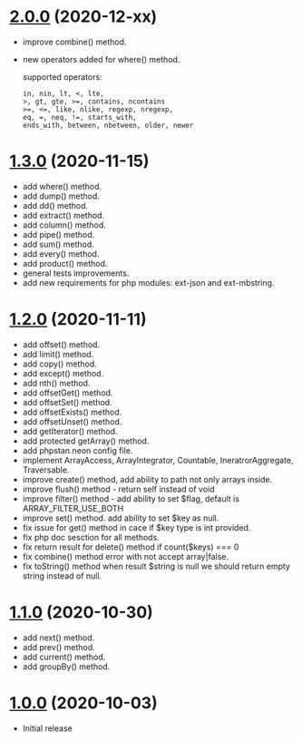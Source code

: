 <a name="2.0.0"></a>
# [2.0.0](https://github.com/atomastic/arrays) (2020-12-xx)
* improve combine() method.
* new operators added for where() method.

    supported operators:
    ```
    in, nin, lt, <, lte,
    >, gt, gte, >=, contains, ncontains
    >=, <=, like, nlike, regexp, nregexp,
    eq, =, neq, !=, starts_with,
    ends_with, between, nbetween, older, newer
    ```

<a name="1.3.0"></a>
# [1.3.0](https://github.com/atomastic/arrays) (2020-11-15)
* add where() method.
* add dump() method.
* add dd() method.
* add extract() method.
* add column() method.
* add pipe() method.
* add sum() method.
* add every() method.
* add product() method.
* general tests improvements.
* add new requirements for php modules: ext-json and ext-mbstring.

<a name="1.2.0"></a>
# [1.2.0](https://github.com/atomastic/arrays) (2020-11-11)
* add offset() method.
* add limit() method.
* add copy() method.
* add except() method.
* add nth() method.
* add offsetGet() method.
* add offsetSet() method.
* add offsetExists() method.
* add offsetUnset() method.
* add getIterator() method.
* add protected getArray() method.
* add phpstan.neon config file.
* implement ArrayAccess, ArrayIntegrator, Countable, IneratrorAggregate, Traversable.
* improve create() method, add ability to path not only arrays inside.
* improve flush() method - return self instead of void
* improve filter() method - add ability to set $flag, default is ARRAY_FILTER_USE_BOTH
* improve set() method. add ability to set $key as null.
* fix issue for get() method in cace if $key type is int provided.
* fix php doc sesction for all methods.
* fix return result for delete() method if count($keys) === 0
* fix combine() method error with not accept array|false.
* fix toString() method when result $string is null we should return empty string instead of null.


<a name="1.1.0"></a>
# [1.1.0](https://github.com/atomastic/arrays) (2020-10-30)
* add next() method.
* add prev() method.
* add current() method.
* add groupBy() method.

<a name="1.0.0"></a>
# [1.0.0](https://github.com/atomastic/arrays) (2020-10-03)
* Initial release

